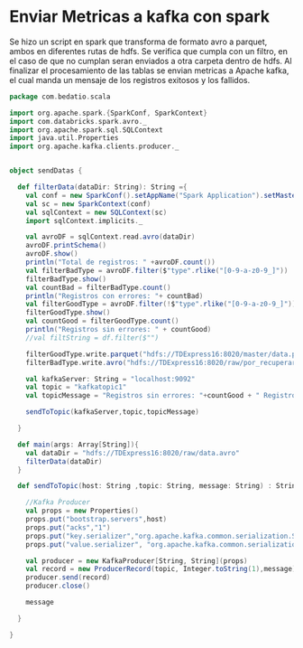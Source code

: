 # Enviar Metricas a kafka con spark

Se hizo un script en spark que transforma de formato avro a parquet, ambos en diferentes rutas de hdfs. Se verifica que cumpla con un filtro, en el caso de que no cumplan seran enviados a otra carpeta dentro de hdfs. Al finalizar el procesamiento de las tablas se envian metricas a Apache kafka, el cual manda un mensaje de los registros exitosos y los fallidos.

```Scala
package com.bedatio.scala

import org.apache.spark.{SparkConf, SparkContext}
import com.databricks.spark.avro._
import org.apache.spark.sql.SQLContext
import java.util.Properties
import org.apache.kafka.clients.producer._


object sendDatas {

  def filterData(dataDir: String): String ={
    val conf = new SparkConf().setAppName("Spark Application").setMaster("local[2]").set("spark.executor.memory","1g")
    val sc = new SparkContext(conf)
    val sqlContext = new SQLContext(sc)
    import sqlContext.implicits._

    val avroDF = sqlContext.read.avro(dataDir)
    avroDF.printSchema()
    avroDF.show()
    println("Total de registros: " +avroDF.count())
    val filterBadType = avroDF.filter($"type".rlike("[0-9-a-z0-9_]"))
    filterBadType.show()
    val countBad = filterBadType.count()
    println("Registros con errores: "+ countBad)
    val filterGoodType = avroDF.filter(!$"type".rlike("[0-9-a-z0-9_]"))
    filterGoodType.show()
    val countGood = filterGoodType.count()
    println("Registros sin errores: " + countGood)
    //val filtString = df.filter($"")

    filterGoodType.write.parquet("hdfs://TDExpress16:8020/master/data.parquet")
    filterBadType.write.avro("hdfs://TDExpress16:8020/raw/por_recuperar/bad_data.avro")

    val kafkaServer: String = "localhost:9092"
    val topic = "kafkatopic1"
    val topicMessage = "Registros sin errores: "+countGood + " Registros con errores: "+ countBad

    sendToTopic(kafkaServer,topic,topicMessage)

  }

  def main(args: Array[String]){
    val dataDir = "hdfs://TDExpress16:8020/raw/data.avro"
    filterData(dataDir)
  }

  def sendToTopic(host: String ,topic: String, message: String) : String = {

    //Kafka Ṕroducer
    val props = new Properties()
    props.put("bootstrap.servers",host)
    props.put("acks","1")
    props.put("key.serializer","org.apache.kafka.common.serialization.StringSerializer")
    props.put("value.serializer", "org.apache.kafka.common.serialization.StringSerializer")

    val producer = new KafkaProducer[String, String](props)
    val record = new ProducerRecord(topic, Integer.toString(1),message)
    producer.send(record)
    producer.close()

    message

  }

}
```
